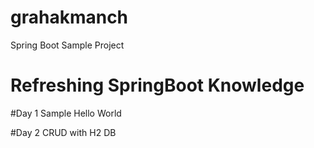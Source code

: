 # grahakmanch
Spring Boot Sample Project

# Refreshing SpringBoot Knowledge

#Day 1
Sample Hello World

#Day 2
CRUD with H2 DB
